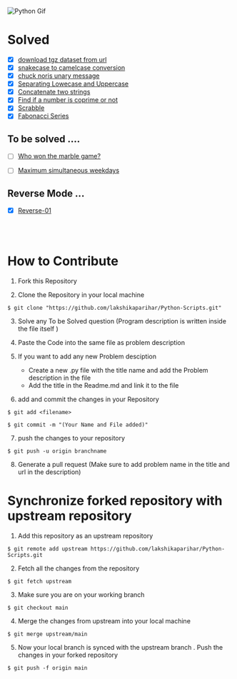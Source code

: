 ![Python Gif](https://media.giphy.com/media/coxQHKASG60HrHtvkt/giphy.gif?cid=ecf05e47ijkcpnadfgcotlidmlq8gjpt2617awzmdn6qspm6&rid=giphy.gif&ct=g)

# Solved

- [x] [download tgz dataset from url](https://github.com/lakshikaparihar/Python-Scripts/blob/7a87ef557a0fa44def4f8479752bb604de578fcb/url-dataset-tgz-download.py)
- [x] [snakecase to camelcase conversion](https://github.com/lakshikaparihar/Python-Scripts/blob/7a87ef557a0fa44def4f8479752bb604de578fcb/snakecase_to_camelcase.py)
- [x] [chuck noris unary message](https://github.com/lakshikaparihar/Python-Scripts/blob/d2cb4a5dfccd69df5f5aeda9d6391c0197173f8b/chuck_noris_unary_message.py) 
- [x] [Separating Lowecase and Uppercase](https://github.com/lakshikaparihar/Python-Scripts/blob/db3f9eea03ea27bda4079bf3a25c5d3b7a1c0dff/separate_lower_uppercase.py)
- [x] [Concatenate two strings](https://github.com/lakshikaparihar/Python-Scripts/blob/0e1c771e65e887de624ec25db4df38868a839cc8/concatenate_two_strings.py) 
- [x] [Find if a number is coprime or not](https://github.com/lakshikaparihar/Python-Scripts/blob/891d9cf6e104119eaa70d51937886fe92ec7b5d0/coprime.py)
- [x] [Scrabble](https://github.com/lakshikaparihar/Python-Scripts/blob/bd1a97064e60d00eb9f30384b1b324dd102b993e/Scrabble.py) 
- [x] [Fabonacci Series](https://github.com/lakshikaparihar/Python-Scripts/blob/cae8dd6dc91b950639f24f099ba04f6fa3616d88/fabonacci_series.py)

## To be solved ....

- [ ] [Who won the marble game?](https://github.com/lakshikaparihar/Python-Scripts/blob/74c3556080683dd19552f07baccfa64632ef6063/Marble_game.py)
- [ ] [Maximum simultaneous weekdays](https://github.com/lakshikaparihar/Python-Scripts/blob/9ed6438d0d595b50ab7c00942b1c1a7cedfb3a12/maximum_weekdays.py)


## Reverse Mode ...
- [x] [Reverse-01](https://github.com/lakshikaparihar/Python-Scripts/blob/e3ec08cef84d059ff9b61bf925ef20abbc69fc59/Reverse-01)

<br>
<br>

# How to Contribute 

 1. Fork this Repository
 
 2. Clone the Repository in your local machine
```
$ git clone "https://github.com/lakshikaparihar/Python-Scripts.git"
```

 3. Solve any To be Solved question (Program description is written inside the file itself )
 
 4. Paste the Code into the same file as problem description

 5. If you want to add any new Problem desciption
       * Create a new .py file with the title name and add the Problem description in the file 
       * Add the title in the Readme.md and link it to the file

 6. add and commit the changes in your Repository
 ```
 $ git add <filename>
 ```
 ```
 $ git commit -m "(Your Name and File added)"
```

 7. push the changes to your repository
 ```
 $ git push -u origin branchname
 ```

 8. Generate a pull request (Make sure to add problem name in the title and url in the description)
 

# Synchronize forked repository with upstream repository

 1. Add this repository as an upstream repository
 ```
 $ git remote add upstream https://github.com/lakshikaparihar/Python-Scripts.git
 ```
 2. Fetch all the changes from the repository
 ```
 $ git fetch upstream
 ```
 3. Make sure you are on your working branch
 
 ```
 $ git checkout main
 ```
 4.  Merge the changes from upstream into your local machine
 
```
$ git merge upstream/main
```
 5. Now your local branch is synced with the upstream branch . Push the changes in your forked repository
 ```
 $ git push -f origin main
 ```
